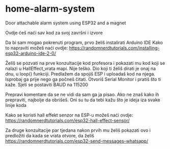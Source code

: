 # home-alarm-system

Door attachable alarm system using ESP32 and a magnet

Ovdje ćeš naći sav kod za svoj završni i izvore

Da bi sam mogao pokrenuti program, prvo želiš instalirati Arduino IDE
Kako to napraviti možeš naći ovdje:
https://randomnerdtutorials.com/installing-esp32-arduino-ide-2-0/

Želiš se pozvati na prve konzultacije kod profesora i pokazati mu kod koji se nalazi u HallEffect_vrata mapi. Nije teško. Dio koji ti želiš dirati je onaj na dnu, u loop() funkciji.
Predlažem da spojiš ESP i uploadaš kod na njega. Isprobaj ga prije nego ga počneš čitati. 
Otvoriš Serial Monitor i pratiš što ti kaže.
Sjeti se postaviti BAUD na 115200

Prepravi komentare da se ne vidi da sam ga ja pisao.
Ako ne znaš kako ih prepraviti, najbolje da obrišeš. Oni su tu da tebi kažu što je ideja iza svake linije koda

Kako se koristi hall effekt senzor na ESP-u možeš naći ovdje:
https://randomnerdtutorials.com/esp32-hall-effect-sensor/

Za druge konzultacije par tjedana nakon prvih mu želiš pokazati ovo i predložiti da kada se vrata otvore, da želiš  
https://randomnerdtutorials.com/esp32-send-messages-whatsapp/